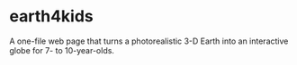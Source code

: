 # earth4kids
A one-file web page that turns a photorealistic 3-D Earth into an interactive globe for 7- to 10-year-olds.
